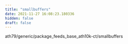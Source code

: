```yaml
---
title: "smallbuffers"
date: 2021-11-27 16:08:23.180336
hidden: false
draft: false
---
```


ath79/generic/package_feeds_base_ath10k-ct/smallbuffers


